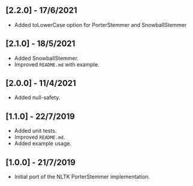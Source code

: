 ## [2.2.0] - 17/6/2021

- Added toLowerCase option for PorterStemmer and SnowballStemmer

## [2.1.0] - 18/5/2021

- Added SnowballStemmer.
- Improved `README.md` with example.

## [2.0.0] - 11/4/2021

- Added null-safety.

## [1.1.0] - 22/7/2019

- Added unit tests.
- Improved `README.md`.
- Added example usage.

## [1.0.0] - 21/7/2019

- Initial port of the NLTK PorterStemmer implementation.
